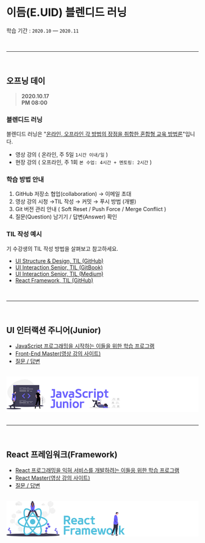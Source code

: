 # 이듬(E.UID) 블렌디드 러닝

학습 기간 : `2020.10` — `2020.11`

<br />

---

<br />

## 오프닝 데이

> **2020.10.17<br />PM 08:00**

### 블렌디드 러닝

블렌디드 러닝은 "<u>온라인, 오프라인 각 방법의 장점을 취합한 혼합형 교육 방법론</u>"입니다.

- 영상 강의 ( 온라인, 주 5일 `1시간 이내/일` )
- 현장 강의 ( 오프라인, 주 1회 `본 수업: 4시간 + 멘토링: 2시간` )

### 학습 방법 안내

1. GitHub 저장소 협업(collaboration) → 이메일 초대
1. 영상 강의 시청 →TIL 작성 → 커밋 → 푸시 방법 (개별)
1. Git 버전 관리 안내 ( Soft Reset / Push Force / Merge Conflict )
1. 질문(Question) 남기기 / 답변(Answer) 확인

### TIL 작성 예시

기 수강생의 TIL 작성 방법을 살펴보고 참고하세요.

- [UI Structure & Design, TIL (GitHub)](https://github.com/dreamfulbud/TIL)
- [UI Interaction Senior, TIL (GitBook)](https://jmk.gitbook.io/workspace/)
- [UI Interaction Senior, TIL (Medium)](https://medium.com/@shane_78140)
- [React Framework, TIL (GitHub)](https://github.com/LimEunSeop/TIL-React-Framework)

<br />

---

<br />

## UI 인터랙션 주니어(Junior)

- [JavaScript 프로그래밍을 시작하는 이들을 위한 학습 프로그램](./UI_Interaction_Junior/README.md)
- [Front-End Master(영상 강의 사이트)](https://이듬.run/front-end-master)
- [질문 / 답변](./UI_Interaction_Junior/QnA/README.md)

<br />

<img src="./assets/cover--js-junior.jpg" alt />
<br />

<br />

---

<br />


## React 프레임워크(Framework)

- [React 프로그래밍을 익혀 서비스를 개발하려는 이들응 위한 학습 프로그램](./React_Framework/README.md)
- [React Master(영상 강의 사이트)](https://이듬.run/react-master)
- [질문 / 답변](./React_Framework/QnA/README.md)

<br />

<img src="./assets/cover--react-framework.jpg" alt />
